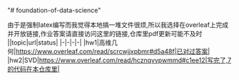 "# foundation-of-data-science" 

由于是强制latex编写而我觉得本地搞一堆文件很烦,所以我选择在overleaf上完成并开放链接,作业答案请直接访问这里的链接,仓库里pdf更新可能不及时
||topic|url|status|
|-|-|-|-|
|hw1|高维几何|https://www.overleaf.com/read/scrcwjjxpbmr#d5a48f|已对过答案|
|hw2|SVD|https://www.overleaf.com/read/hcznqvvpwmmd#c1ee12|写完了,7的代码在本仓库里|